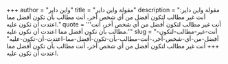 +++
author = "واين داير"
title = "مقولة واين داير"
description = "مقولة واين داير: أنت غير مطالب لتكون أفضل من أي شخص أخر، أنت مطالب بأن تكون أفضل مما اعتدت أن تكون عليه."
quote = '''أنت غير مطالب لتكون أفضل من أي شخص أخر، أنت مطالب بأن تكون أفضل مما اعتدت أن تكون عليه.'''
slug = "أنت-غير-مطالب-لتكون-أفضل-من-أي-شخص-أخر،-أنت-مطالب-بأن-تكون-أفضل-مما-اعتدت-أن-تكون-عليه"
+++
أنت غير مطالب لتكون أفضل من أي شخص أخر، أنت مطالب بأن تكون أفضل مما اعتدت أن تكون عليه.
